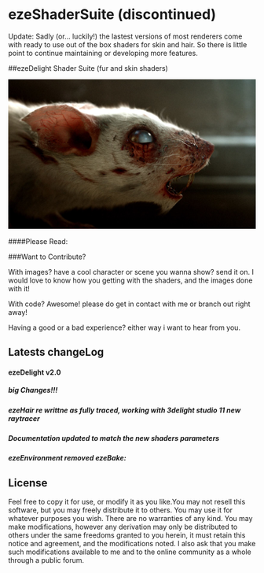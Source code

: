 ezeShaderSuite (discontinued)
==============

Update: Sadly (or... luckily!) the lastest versions of most renderers come with ready to use out of the box shaders for skin and hair. So there is little point to continue maintaining or developing more features.

##ezeDelight Shader Suite (fur and skin shaders)

![My image](https://raw.githubusercontent.com/ezequielmastrasso/ezeShaderSuite/master/ezeDelight/ezeDelightDocumentation/shadersDocumentationImages/douceNuit_01.jpg)

####Please Read: 

###Want to Contribute?

With images? have a cool character or scene you wanna show? send it on.
I would love to know how you getting with the shaders, and the images done with it!

With code? Awesome! please do get in contact with me or branch out right away!

Having a good or a bad experience? either way i want to hear from you.



Latests changeLog
---------------
#### ezeDelight v2.0
##### big Changes!!!
##### ezeHair re writtne as fully traced, working with 3delight studio 11 new raytracer
##### Documentation updated to match the new shaders parameters
##### ezeEnvironment removed ezeBake:<br />


License
---------------
Feel free to copy it for use, or modify it as you like.You may not resell this software,
but you may freely distribute it to others. You may use it for whatever purposes you wish.
There are no warranties of any kind. You may make modifications, however any derivation 
may only be distributed to others under the same freedoms granted to you herein, it must
retain this notice and agreement, and the modifications noted. I also ask that you make
such modifications available to me and to the online community as a whole through a public
forum.
